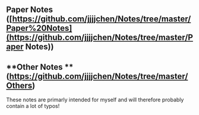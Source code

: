 ## **Paper Notes** ([https://github.com/jjjjchen/Notes/tree/master/Paper%20Notes](https://github.com/jjjjchen/Notes/tree/master/Paper Notes))



## **Other Notes **(<https://github.com/jjjjchen/Notes/tree/master/Others>)





These notes are primarly intended for myself and will therefore probably contain a lot of typos!


